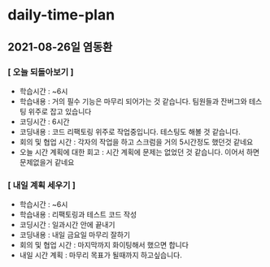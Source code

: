 # daily-time-plan

## 2021-08-26일 염동환

### [ 오늘 되돌아보기 ]

- 학습시간 : ~6시
- 학습내용 : 거의 필수 기능은 마무리 되어가는 것 같습니다. 팀원들과 잔버그와 테스팅 위주로 잡고 있습니다
- 코딩시간 : 6시간
- 코딩내용 : 코드 리팩토링 위주로 작업중입니다. 테스팅도 해볼 것 같습니다.
- 회의 및 협업 시간 : 각자의 작업을 하고 스크럼을 거의 5시간정도 했던것 같네요
- 오늘 시간 계획에 대한 회고 : 시간 계획에 문제는 없었던 것 같습니다. 이어서 하면 문제없을거 같네요

### [ 내일 계획 세우기 ]

- 학습시간 : ~6시
- 학습내용 : 리팩토링과 테스트 코드 작성
- 코딩시간 : 일과시간 안에 끝내기
- 코딩내용 : 내일 금요일 마무리 잘하기
- 회의 및 협업 시간 : 마지막까지 화이팅해서 했으면 합니다
- 내일 시간 계획 : 마무리 목표가 될때까지 하고싶습니다.
